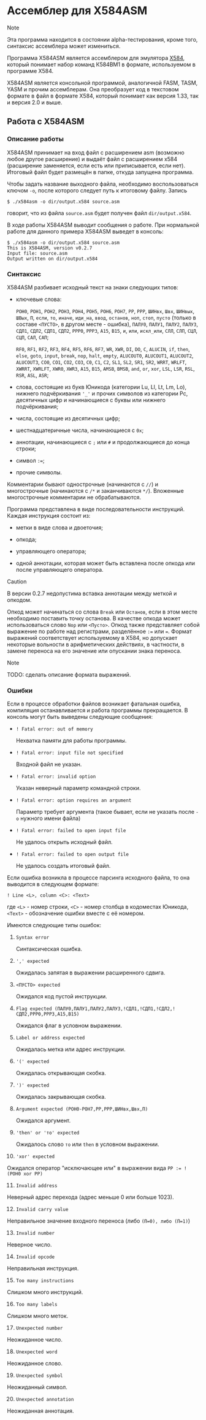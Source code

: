 # Ассемблер для X584ASM

> [!NOTE]
> Эта программа находится в состоянии alpha-тестирования, кроме того, синтаксис
> ассемблера может измениться.

Программа X584ASM является ассемблером для эмулятора
[X584](https://github.com/kodemeister/X584), который понимает набор команд
К584ВМ1 в формате, используемом в программе X584. 

X584ASM является консольной программой, аналогичной FASM, TASM, YASM и прочим
ассемблерам. Она преобразует код в текстовом формате в файл в формате X584,
который понимает как версия 1.33, так и версия 2.0 и выше.

## Работа с X584ASM

### Описание работы

X584ASM принимает на вход файл с расширением asm (возможно любое другое
расширение) и выдаёт файл с расширением x584 (расширение заменяется, если
есть или приписывается, если нет). Итоговый файл будет размещён в папке,
откуда запущена программа.

Чтобы задать название выходного файла, необходимо воспользоваться ключом
`-o`, после которого следует путь к итоговому файлу. Запись

    $ ./x584asm -o dir/output.x584 source.asm

говорит, что из файла `source.asm` будет получен файл `dir/output.x584`.

В ходе работы X584ASM выводит сообщения о работе. При нормальной работе
для данного примера X584ASM выведет в консоль:

    $ ./x584asm -o dir/output.x584 source.asm
    This is X584ASM, version v0.2.7
    Input file: source.asm
    Output written on dir/output.x584

### Синтаксис

X584ASM разбивает исходный текст на знаки следующих типов:

- ключевые слова:

  `РОН0`, `РОН1`, `РОН2`, `РОН3`, `РОН4`, `РОН5`, `РОН6`, `РОН7`,
  `РР`, `РРР`, `ШИНвх`, `Швх`, `ШИНвых`, `ШВых`, `П`, `если`,
  `то`, `иначе`, `иди_на`, `ввод`, `останов`, `ноп`, `стоп`, `пусто`
  (только в составе `<ПУСТО>`, в другом месте - ошибка),
  `ПАЛУ0`, `ПАЛУ1`, `ПАЛУ2`, `ПАЛУ3`, `СДЛ1`, `СДЛ2`, `СДП1`, `СДП2`,
  `РРР0`, `РРР3`, `А15`, `В15`, `и`, `или`, `искл_или`, `СЛЛ`, `СЛП`,
  `СЦЛ`, `СЦП`, `САЛ`, `САП`;

  `RF0`, `RF1`, `RF2`, `RF3`, `RF4`, `RF5`, `RF6`, `RF7`, `WR`, `XWR`,
  `DI`, `DO`, `C`, `ALUCIN`, `if`, `then`, `else`, `goto`, `input`,
  `break`, `nop`, `halt`, `empty`, `ALUCOUT0`, `ALUCOUT1`, `ALUCOUT2`,
  `ALUCOUT3`, `CO0`, `CO1`, `CO2`, `CO3`, `C0`, `C1`, `C2`, `SL1`, `SL2`,
  `SR1`, `SR2`, `WRRT`, `WRLFT`, `XWRRT`, `XWRLFT`, `XWR0`, `XWR3`,
  `A15`, `B15`, `AMSB`, `BMSB`, `and`, `or`, `xor`, `LSL`, `LSR`, `RSL`,
  `RSR`, `ASL`, `ASR`;

- слова, состоящие из букв Юникода (категории Lu, Ll, Lt, Lm, Lo), 
  нижнего подчёркивания `'_'` и прочих символов из категории Pc,
  десятичных цифр и начинающиеся с буквы или нижнего подчёркивания;

- числа, состоящие из десятичных цифр;

- шестнадцатеричные числа, начинающиеся с `0x`;

- аннотации, начинающиеся с `;` или `#` и продолжающиеся до конца
  строки;

- символ `:=`;

- прочие символы.

Комментарии бывают однострочные (начинаются с `//`) и многострочные
(начинаются с `/*` и заканчиваются `*/`). Вложенные многострочные
комментарии не обрабатываются.

Программа представлена в виде последовательности инструкций. Каждая
инструкция состоит из:

- метки в виде слова и двоеточия;

- опкода;

- управляющего оператора;

- одной аннотации, которая может быть вставлена после опкода или
  после управляющего оператора.

> [!CAUTION]
> В версии 0.2.7 недопустима вставка аннотации между меткой и
> опкодом.

Опкод может начинаться со слова `Break` или `Останов`, если в этом
месте необходимо поставить точку останова. В качестве опкода 
может использоваться слово `Nop` или `<Пусто>`. Опкод также
представляет собой выражение по работе над регистрами, разделённое
`:=` или `=`. Формат выражений соответствует используемому в X584,
но допускает некоторые вольности в арифметических действиях, в
частности, в замене переноса на его значение или опускании знака
переноса.

> [!NOTE]
> TODO: сделать описание формата выражений.

### Ошибки

Если в процессе обработки файлов возникает фатальная ошибка, компиляция
останавливается и работа программы прекращается. В консоль могут быть
выведены следующие сообщения:

- `! Fatal error: out of memory`

  Нехватка памяти для работы программы.

- `! Fatal error: input file not specified`

  Входной файл не указан.

- `! Fatal error: invalid option`

  Указан неверный параметр командной строки.

- `! Fatal error: option requires an argument`

  Параметр требует аргумента (такое бывает, если не указать после `-o`
  нужного имени файла)

- `! Fatal error: failed to open input file`

  Не удалось открыть исходный файл.

- `! Fatal error: failed to open output file`

  Не удалось создать итоговый файл.

Если ошибка возникла в процессе парсинга исходного файла, то она выводится
в следующем формате:

    ! Line <L>, column <C>: <Text>

где `<L>` - номер строки, `<C>` - номер столбца в кодоместах Юникода, 
`<Text>` - обозначение ошибки вместе с её номером.

Имеются следующие типы ошибок:

1. `Syntax error`

   Синтаксическая ошибка.

2. `',' expected`

   Ожидалась запятая в выражении расширенного сдвига.

3. `<ПУСТО> expected`

   Ожидался код пустой инструкции.

4. `Flag expected (ПАЛУ0,ПАЛУ1,ПАЛУ2,ПАЛУ3,!СДЛ1,!СДП1,!СДЛ2,!СДП2,РРР0,РРР3,А15,В15)`

   Ожидался флаг в условном выражении.

5. `Label or address expected`

   Ожидалась метка или адрес инструкции.

6. `'(' expected`

   Ожидалась открывающая скобка.

7. `')' expected`

   Ожидалась закрывающая скобка.

8. `Argument expected (РОН0-РОН7,РР,РРР,ШИНвх,Швх,П)`

   Ожидался аргумент.

9. `'then' or 'то' expected`

   Ожидалось слово `то` или `then` в условном выражении.

10. `'xor' expected`

   Ожидался оператор "исключающее или" в выражении вида `РР := !(РОН0 xor РР)`

11. `Invalid address`

   Неверный адрес перехода (адрес меньше 0 или больше 1023).

12. `Invalid carry value`

   Неправильное значение входного переноса (либо `(П=0), либо (П=1)`)

13. `Invalid number`

   Неверное число.

14. `Invalid opcode`

   Неправильная инструкция.

15. `Too many instructions`

   Слишком много инструкций.

16. `Too many labels`

   Слишком много меток.

17. `Unexpected number`

   Неожиданное число.

18. `Unexpected word`

   Неожиданное слово.

19. `Unexpected symbol`

   Неожиданный символ.

20. `Unexpected annotation`

   Неожиданная аннотация.
